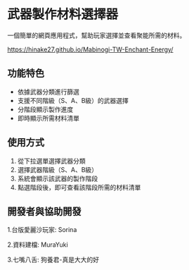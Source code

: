# 武器製作材料選擇器

一個簡單的網頁應用程式，幫助玩家選擇並查看聚能所需的材料。

https://hinake27.github.io/Mabinogi-TW-Enchant-Energy/

## 功能特色

- 依據武器分類進行篩選
- 支援不同階級（S、A、B級）的武器選擇
- 分階段顯示製作進度
- 即時顯示所需材料清單

## 使用方式

1. 從下拉選單選擇武器分類
2. 選擇武器階級（S、A、B級）
3. 系統會顯示該武器的製作階段
4. 點選階段後，即可查看該階段所需的材料清單


## 開發者與協助開發
1.台版愛麗沙玩家: Sorina

2.資料建檔: MuraYuki

3.七嘴八舌: 狗養君-真是大大的好

